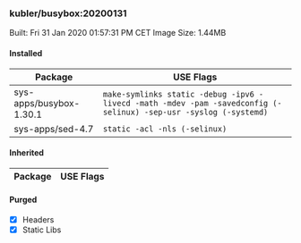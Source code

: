 ### kubler/busybox:20200131

Built: Fri 31 Jan 2020 01:57:31 PM CET
Image Size: 1.44MB

#### Installed
Package | USE Flags
--------|----------
sys-apps/busybox-1.30.1 | `make-symlinks static -debug -ipv6 -livecd -math -mdev -pam -savedconfig (-selinux) -sep-usr -syslog (-systemd)`
sys-apps/sed-4.7 | `static -acl -nls (-selinux)`
#### Inherited
Package | USE Flags
--------|----------
#### Purged
- [x] Headers
- [x] Static Libs
